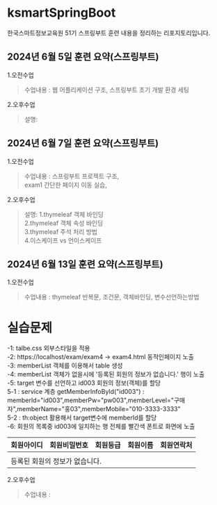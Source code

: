 # ksmartSpringBoot
한국스마트정보교육원 51기 스프링부트 훈련 내용을 정리하는 리포지토리입니다.

  

## 2024년 6월 5일 훈련 요약(스프링부트)
 

1.오전수업
> 수업내용 : 웹 어플리케이션 구조, 스프링부트 초기 개발 환경 세팅 

2.오후수업
> 설명: 


## 2024년 6월 7일 훈련 요약(스프링부트)


1.오전수업
> 수업내용 : 스프링부트 프로젝트 구조, <br> 
>           exam1 간단한 페이지 이동 실습,

2.오후수업
> 설명: 1.thymeleaf 객체 바인딩 <br>
>       2.thymeleaf 객체 속성 바인딩 <br>
>       3.thymeleaf 주석 처리 방법 <br>
>       4.이스케이프 vs 언이스케이프 <br>

## 2024년 6월 13일 훈련 요약(스프링부트)


1.오전수업
> 수업내용 : thymeleaf 반복문, 조건문, 객체바인딩, 변수선언하는방법
<!DOCTYPE html>
<html xmlns:th="http://www.thymeleaf.org">
<head>
    <link rel="stylesheet" href="/css/table.css">
    <meta charset="UTF-8">
    <title>실습</title>
</head>
<body>
<h1>실습문제</h1>
-1: talbe.css 외부스타일을 적용 <br>
-2: https://localhost/exam/exam4 -> exam4.html 동적인페이지 노출 <br>
-3: memberList 객체를 이용해서 table 생성 <br>
-4: memberList 객체가 없을시에 '등록된 회원의 정보가 없습니다.' 행이 노출 <br>
-5: target 변수를 선언하고 id003 회원의 정보(객체)를 할당 <br>
5-1 : service 계층 getMemberInfoById("id003")
: memberId="id003",memberPw="pw003",memberLevel="구매자",memberName="홍03",memberMobile="010-3333-3333"<br>
5-2 : th:object 활용해서 target변수에 memberId를 할당 <br>
-6: 회원의 목록중 id003에 일치하는 행 전체를 빨간색 폰트로 화면에 노출 <br>
<table th:object="${memberInfo}">
    <thead>
    <tr>
        <th>회원아이디</th>
        <th>회원비밀번호</th>
        <th>회원등급</th>
        <th>회원이름</th>
        <th>회원연락처</th>
    </tr>
    </thead>
    <tbody th:with="target=*{memberId}">
    <th:block th:if="${memberList != null}" th:each="l:${memberList}">
        <tr th:style="${(l.memberId == target) ? 'color : red' : ''}">
            <td th:text="${l.memberId}"></td>
            <td th:text="${l.memberPw}"></td>
            <td th:text="${l.memberLevel}"></td>
            <td th:text="${l.memberName}"></td>
            <td th:text="${l.memberMobile}"></td>
        </tr>
    </th:block>
    <tr th:unless="${memberList != null}">
        <td colspan="5">등록된 회원의 정보가 없습니다.</td>
    </tr>
    </tbody>
</table>
</body>
</html>


2.오후수업
> 수업내용 : 